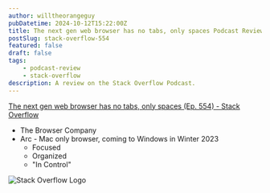 ```yaml
---
author: willtheorangeguy
pubDatetime: 2024-10-12T15:22:00Z
title: The next gen web browser has no tabs, only spaces Podcast Review
postSlug: stack-overflow-554
featured: false
draft: false
tags:
    - podcast-review
    - stack-overflow
description: A review on the Stack Overflow Podcast.
---
```


[The next gen web browser has no tabs, only spaces (Ep. 554) - Stack Overflow](https://stackoverflow.blog/2023/03/28/the-next-gen-web-browser-has-no-tabs-only-spaces-ep-549/)

- The Browser Company
- Arc - Mac only browser, coming to Windows in Winter 2023
  - Focused
  - Organized
  - "In Control"

![Stack Overflow Logo](https://is1-ssl.mzstatic.com/image/thumb/Podcasts116/v4/6d/32/15/6d32155b-12ec-8d15-2f76-256e8e7f8dcf/mza_16949506039235574720.jpg/270x270bb.webp)
